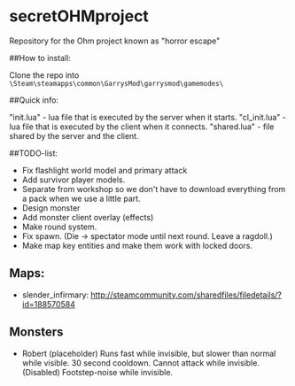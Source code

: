 # secretOHMproject
Repository for the Ohm project known as "horror escape"

##How to install:

Clone the repo into `\Steam\steamapps\common\GarrysMod\garrysmod\gamemodes\` 

##Quick info:

"init.lua" - lua file that is executed by the server when it starts.
"cl_init.lua" - lua file that is executed by the client when it connects.
"shared.lua" - file shared by the server and the client.

##TODO-list:
- Fix flashlight world model and primary attack
- Add survivor player models.
- Separate from workshop so we don't have to download everything from a pack when we use a little part.
- Design monster
- Add monster client overlay (effects)
- Make round system.
- Fix spawn. (Die -> spectator mode until next round. Leave a ragdoll.)
- Make map key entities and make them work with locked doors.

## Maps:
- slender_infirmary: http://steamcommunity.com/sharedfiles/filedetails/?id=188570584

## Monsters

- Robert (placeholder)
	Runs fast while invisible, but slower than normal while visible. 30 second cooldown.
	Cannot attack while invisible. (Disabled)
	Footstep-noise while invisible.
